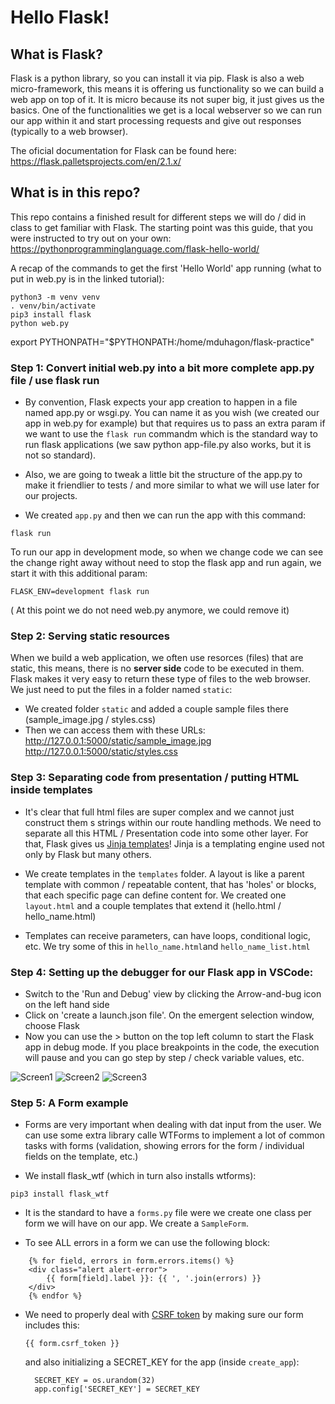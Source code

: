 # Hello Flask!

## What is Flask?

Flask is a python library, so you can install it via pip. Flask is also a web micro-framework, this means it is offering us functionality so we can build a web app on top of it. It is micro because its not super big, it just gives us the basics.
One of the functionalities we get is a local webserver so we can run our app within it and start processing requests and give out responses (typically to a web browser).

The oficial documentation for Flask can be found here:
https://flask.palletsprojects.com/en/2.1.x/

## What is in this repo?

This repo contains a finished result for different steps we will do / did in class to get familiar with Flask.
The starting point was this guide, that you were instructed to try out on your own:
https://pythonprogramminglanguage.com/flask-hello-world/

A recap of the commands to get the first 'Hello World' app running (what to put in web.py is in the linked tutorial):

```
python3 -m venv venv
. venv/bin/activate
pip3 install flask
python web.py
```
export PYTHONPATH="$PYTHONPATH:/home/mduhagon/flask-practice"


### Step 1: Convert initial web.py into a bit more complete app.py file / use flask run

- By convention, Flask expects your app creation to happen in a file named app.py or wsgi.py. 
You can name it as you wish (we created our app in web.py for example) but that requires us to pass an extra param
if we want to use the `flask run` commandm which is the standard way to run flask applications 
(we saw python app-file.py also works, but it is not so standard).

- Also, we are going to tweak a little bit the structure of the app.py to 
  make it friendlier to tests / and more similar to what we will use later for our projects.

- We created `app.py` and then we can run the app with this command:

```
flask run
```

To run our app in development mode, so when we change code we can see the change
right away without need to stop the flask app and run again, we start it with this additional param:

```
FLASK_ENV=development flask run
```

( At this point we do not need web.py anymore, we could remove it)


### Step 2: Serving static resources

When we build a web application, we often use resorces (files) that are static,
this means, there is no **server side** code to be executed in them. 
Flask makes it very easy to return these type of files to the web browser. 
We just need to put the files in a folder named `static`:

- We created folder `static` and added a couple sample files there (sample_image.jpg / styles.css)
- Then we can access them with these URLs: 
    http://127.0.0.1:5000/static/sample_image.jpg
    http://127.0.0.1:5000/static/styles.css


### Step 3: Separating code from presentation / putting HTML inside templates    

- It's clear that full html files are super complex and we cannot just construct them s strings within our route handling methods. We need to separate all this HTML / Presentation code into some other layer.
For that, Flask gives us [Jinja templates](https://jinja.palletsprojects.com/en/3.1.x/templates/)! Jinja is a templating engine used not only by Flask but many others. 

- We create templates in the `templates` folder. A layout is like a parent template with common / repeatable content, that has 'holes' or blocks, that each specific page can define content for. We created one `layout.html` and a couple templates that extend it (hello.html / hello_name.html)

- Templates can receive parameters, can have loops, conditional logic, etc. We try some of this in `hello_name.html`and `hello_name_list.html`


### Step 4: Setting up the debugger for our Flask app in VSCode:

- Switch to the 'Run and Debug' view by clicking the Arrow-and-bug icon on the left hand side
- Click on 'create a launch.json file'. On the emergent selection window, choose Flask
- Now you can use the > button on the top left column to start the Flask app in debug mode. If you place breakpoints in the code, the execution will pause and you can go step by step / check variable values, etc.

![Screen1](https://lh4.googleusercontent.com/t0FP_JIIe-sgNDjwqdwBamxUGph-8SDCBppjTKfeT3VeLSR9F7n4rLCCDZ9xxzW1pxY=w600)
![Screen2](https://lh6.googleusercontent.com/lLIKaET-UXwSuo130XFThgP3aVJvY4-SUZz0EpEgskbO_4_ae9B7OSjWiUCquOFQ9UY=w600)
![Screen3](https://lh5.googleusercontent.com/HoNUe4uWvPD27cIvNUjA1Qx7l80xWLpwqTZZzKtyjDmrsE8T8-uLEKCamryQ1XbRH8g=w600)

### Step 5: A Form example

- Forms are very important when dealing with dat input from the user. We can use some extra library calle WTForms to implement a lot of common tasks with forms (validation, showing errors for the form / individual fields on the template, etc.)

- We install flask_wtf (which in turn also installs wtforms):

```
pip3 install flask_wtf
```

- It is the standard to have a `forms.py` file were we create one class per form we will have on our app. We create a `SampleForm`.


- To see ALL errors in a form we can use the following block:

```
    {% for field, errors in form.errors.items() %}
    <div class="alert alert-error">
        {{ form[field].label }}: {{ ', '.join(errors) }}
    </div>
    {% endfor %}
```

- We need to properly deal with [CSRF token](https://flask-wtf.readthedocs.io/en/0.15.x/csrf/)
  by making sure our form includes this:

  ```
  {{ form.csrf_token }}
  ```

  and also initializing a SECRET_KEY for the app (inside `create_app`):

  ```
    SECRET_KEY = os.urandom(32)
    app.config['SECRET_KEY'] = SECRET_KEY
  ```  
